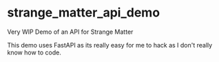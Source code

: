 # strange_matter_api_demo

Very WIP Demo of an API for Strange Matter

This demo uses FastAPI as its really easy for me to hack as I don't really know how to code.